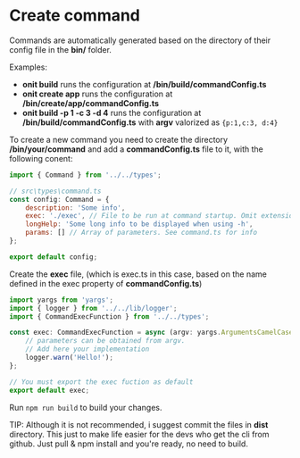 # Create command

Commands are automatically generated based on the directory of their config file in the **bin/** folder.

Examples:

- **onit build** runs the configuration at **/bin/build/commandConfig.ts**
- **onit create app** runs the configuration at  **/bin/create/app/commandConfig.ts**
- **onit build -p 1 -c 3 -d 4** runs the configuration at  **/bin/build/commandConfig.ts** with **argv** valorized as ```{p:1,c:3, d:4}```

To create a new command you need to create the directory **/bin/your/command** and add a  **commandConfig.ts** file to it, with the following conent:

```js
import { Command } from '../../types';

// src\types\command.ts
const config: Command = {
    description: 'Some info',
    exec: './exec', // File to be run at command startup. Omit extension. 
    longHelp: 'Some long info to be displayed when using -h',
    params: [] // Array of parameters. See command.ts for info
};

export default config;
```

Create the **exec** file, (which is exec.ts in this case, based on the name defined in the exec property of **commandConfig.ts**)

```js
import yargs from 'yargs';
import { logger } from '../../lib/logger';
import { CommandExecFunction } from '../../types';

const exec: CommandExecFunction = async (argv: yargs.ArgumentsCamelCase<unknown>) => {
    // parameters can be obtained from argv.
    // Add here your implementation 
    logger.warn('Hello!');
};

// You must export the exec fuction as default
export default exec;
```

Run ```npm run build``` to build your changes.

TIP:
Although it is not recommended, i suggest commit the files in **dist** directory.
This just to make life easier for the devs who get the cli from github. Just pull & npm install and you're ready, no need to build.
